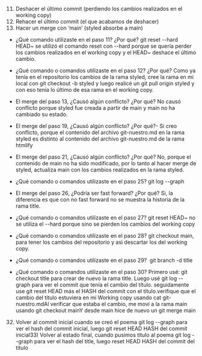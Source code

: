 11) Deshacer el último commit (perdiendo los cambios realizados en el working copy) 
12) Rehacer el último commit (el que acabamos de deshacer) 
13) Hacer un merge con ‘main’ (styled absorbe a main)

- ¿Qué comando utilizaste en el paso 11? ¿Por qué? git reset --hard HEAD~ se utilizó el comando reset con --hard porque se quería perder los cambios realizados en el working copy y el HEAD~ deshace el último cambio.
- ¿Qué comando o comandos utilizaste en el paso 12? ¿Por qué? Como ya tenía en el repositorio los cambios de la rama styled, cree la rama en mi local con git checkout -b styled y luego realicé un git pull origin styled y con eso tenía lo último de esa rama en el working copy.
- El merge del paso 13, ¿Causó algún conflicto? ¿Por qué?
No causó conflicto porque styled fue creada a partir de main y main no ha cambiado su estado. 
- El merge del paso 19, ¿Causó algún conflicto? ¿Por qué?-
Si creo conflicto, porque el contenido del archivo git-nuestro.md en la rama styled es distinto al contenido del archivo git-nuestro.md de la rama htmlify
- El merge del paso 21, ¿Causó algún conflicto? ¿Por qué?
No, porque el contenido de main no ha sido modificado, por lo tanto al hacer merge de styled, actualiza main con los cambios realizados en la rama styled.
- ¿Qué comando o comandos utilizaste en el paso 25?
git log --graph
- El merge del paso 26, ¿Podría ser fast forward? ¿Por qué? Si, la diferencia es que con no fast forward no se muestra la historia de la rama title. 
- ¿Qué comando o comandos utilizaste en el paso 27? git reset HEAD~ no se utiliza el --hard porque sino se pierden los cambios del working copy

- ¿Qué comando o comandos utilizaste en el paso 28? git checkout main, para tener los cambios del repositorio y asì descartar los del working copy.
- ¿Qué comando o comandos utilizaste en el paso 29? 
git branch -d title 
- ¿Qué comando o comandos utilizaste en el paso 30?
Primero usé: git checkout title para crear de nuevo la rama title. Luego usé git log --graph para ver el commit que tenía el cambio del título. seguidamente use git reset HEAD más el HASH del commit con el título.verifique que el cambio del título estuviera en mi Working copy usando cat git-nuestro.mdAl verificar que estaba el cambio, me moví a la rama main usando git checkout mainY desde main hice de nuevo un git merge main
32) Volver al commit inicial cuando se creó el poema git log --graph para ver el hash del commit inicial, luego git reset HEAD HASH del commit inicial33) Volver al estado final, cuando pusimos título al poema
git log --graph para ver el hash del title, luego reset HEAD HASH del commit del titulo
